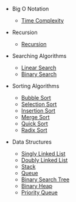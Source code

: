 - Big O Notation
  - [Time Complexity](js/bigONotation/timeComplexity.md)

- Recursion
  - [Recursion](js/recursion/recursion.md)

- Searching Algorithms
  - [Linear Search](js/searchingAlgorithms/linearSearch/linearSearch.md)
  - [Binary Search](js/searchingAlgorithms/binarySearch/binarySearch.md)

- Sorting Algorithms
  - [Bubble Sort](js/sortingAlgorithms/bubbleSort/bubbleSort.md)
  - [Selection Sort](js/sortingAlgorithms/selectionSort/selectionSort.md)
  - [Insertion Sort](js/sortingAlgorithms/insertionSort/insertionSort.md)
  - [Merge Sort](js/sortingAlgorithms/mergeSort/mergeSort.md)
  - [Quick Sort](js/sortingAlgorithms/quickSort/quickSort.md)
  - [Radix Sort](js/sortingAlgorithms/radixSort/radixSort.md)

- Data Structures
  - [Singly Linked List](js/dataStructures/singlyLinkedList/singlyLinkedList.md)
  - [Doubly Linked List](js/dataStructures/doublyLinkedList/doublyLinkedList.md)
  - [Stack](js/dataStructures/stack/stack.md)
  - [Queue](js/dataStructures/queue/queue.md)
  - [Binary Search Tree](js/dataStructures/binarySearchTree/binarySearchTree.md)
  - [Binary Heap](js/dataStructures/binaryHeap/binaryHeap.md)
  - [Priority Queue](js/dataStructures/priorityQueue/priorityQueue.md)
